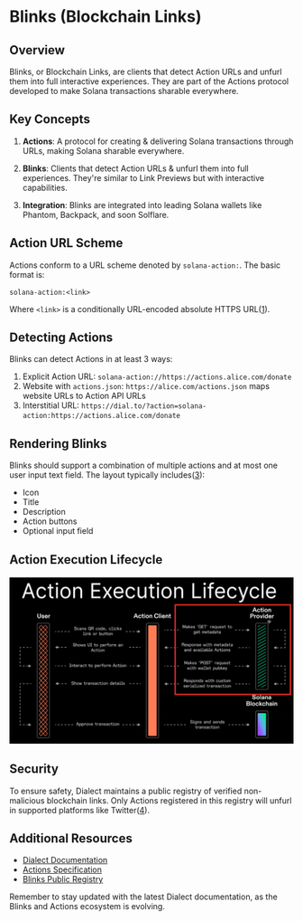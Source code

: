 # Blinks (Blockchain Links)

## Overview

Blinks, or Blockchain Links, are clients that detect Action URLs and unfurl them into full interactive experiences. They are part of the Actions protocol developed to make Solana transactions sharable everywhere.

## Key Concepts

1. **Actions**: A protocol for creating & delivering Solana transactions through URLs, making Solana sharable everywhere.

2. **Blinks**: Clients that detect Action URLs & unfurl them into full experiences. They're similar to Link Previews but with interactive capabilities.

3. **Integration**: Blinks are integrated into leading Solana wallets like Phantom, Backpack, and soon Solflare.

## Action URL Scheme

Actions conform to a URL scheme denoted by `solana-action:`. The basic format is:

```
solana-action:<link>
```

Where `<link>` is a conditionally URL-encoded absolute HTTPS URL([1](https://docs.dialect.to/documentation/actions/actions/url-scheme)).

## Detecting Actions

Blinks can detect Actions in at least 3 ways:

1. Explicit Action URL: `solana-action://https://actions.alice.com/donate`
2. Website with `actions.json`: `https://alice.com/actions.json` maps website URLs to Action API URLs
3. Interstitial URL: `https://dial.to/?action=solana-action:https://actions.alice.com/donate`

## Rendering Blinks

Blinks should support a combination of multiple actions and at most one user input text field. The layout typically includes([3](https://docs.dialect.to/documentation/actions/blinks/rendering-blinks)):

- Icon
- Title
- Description
- Action buttons
- Optional input field

## Action Execution Lifecycle

![Sequencer diagram](./images/action_overview.png)

## Security

To ensure safety, Dialect maintains a public registry of verified non-malicious blockchain links. Only Actions registered in this registry will unfurl in supported platforms like Twitter([4](https://docs.dialect.to/documentation/actions/security)).

## Additional Resources

- [Dialect Documentation](https://docs.dialect.to/documentation)
- [Actions Specification](https://docs.dialect.to/documentation/actions)
- [Blinks Public Registry](https://docs.dialect.to/documentation/actions/the-blinks-public-registry)

Remember to stay updated with the latest Dialect documentation, as the Blinks and Actions ecosystem is evolving.